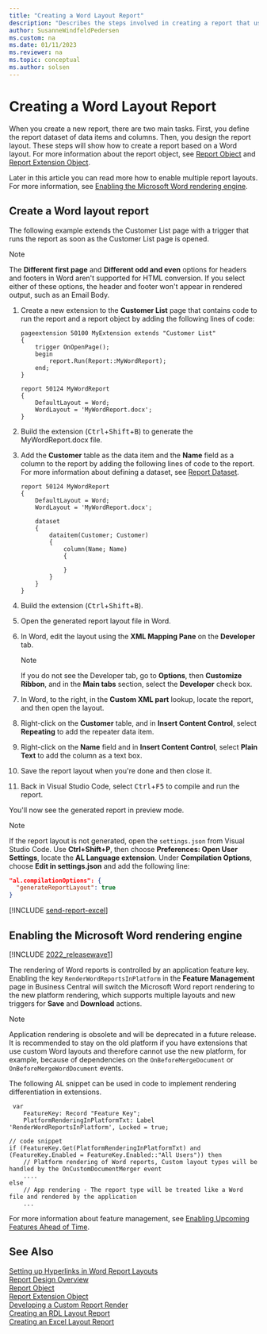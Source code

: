 ```yaml
---
title: "Creating a Word Layout Report"
description: "Describes the steps involved in creating a report that uses a Word layout."
author: SusanneWindfeldPedersen
ms.custom: na
ms.date: 01/11/2023
ms.reviewer: na
ms.topic: conceptual
ms.author: solsen
---
```


# Creating a Word Layout Report

When you create a new report, there are two main tasks. First, you define the report dataset of data items and columns. Then, you design the report layout. These steps will show how to create a report based on a Word layout. For more information about the report object, see [Report Object](devenv-report-object.md) and [Report Extension Object](devenv-report-ext-object.md).

Later in this article you can read more how to enable multiple report layouts. For more information, see [Enabling the Microsoft Word rendering engine](devenv-howto-report-layout.md#enabling-the-microsoft-word-rendering-engine).

## Create a Word layout report

The following example extends the Customer List page with a trigger that runs the report as soon as the Customer List page is opened.

> [!NOTE]
> The **Different first page** and **Different odd and even** options for headers and footers in Word aren't supported for HTML conversion. If you select either of these options, the header and footer won't appear in rendered output, such as an Email Body.

1. Create a new extension to the **Customer List** page that contains code to run the report and a report object by adding the following lines of code: 
 
    ```AL
    pageextension 50100 MyExtension extends "Customer List"
    {
        trigger OnOpenPage();
        begin
            report.Run(Report::MyWordReport);
        end;
    }

    report 50124 MyWordReport
    {
        DefaultLayout = Word;
        WordLayout = 'MyWordReport.docx';
    }
    ```
2. Build the extension (<kbd>Ctrl</kbd>+<kbd>Shift</kbd>+<kbd>B</kbd>) to generate the MyWordReport.docx file.
3. Add the **Customer** table as the data item and the **Name** field as a column to the report by adding the following lines of code to the report. For more information about defining a dataset, see [Report Dataset](devenv-report-dataset.md).  
    ```AL
    report 50124 MyWordReport
    {
        DefaultLayout = Word;
        WordLayout = 'MyWordReport.docx';
    
        dataset
        {
            dataitem(Customer; Customer)
            {
                column(Name; Name)
                {
    
                }
            }
        } 
    }
    ```
4. Build the extension (<kbd>Ctrl</kbd>+<kbd>Shift</kbd>+<kbd>B</kbd>).
5. Open the generated report layout file in Word.
6. In Word, edit the layout using the **XML Mapping Pane** on the **Developer** tab.  
    > [!NOTE]  
    > If you do not see the Developer tab, go to **Options**, then **Customize Ribbon**, and in the **Main tabs** section, select the **Developer** check box.
7. In Word, to the right, in the **Custom XML part** lookup, locate the report, and then open the layout.
8. Right-click on the **Customer** table, and in **Insert Content Control**, select **Repeating** to add the repeater data item.
9. Right-click on the **Name** field and in **Insert Content Control**, select **Plain Text** to add the column as a text box.
10. Save the report layout when you're done and then close it.
11. Back in Visual Studio Code, select <kbd>Ctrl</kbd>+<kbd>F5</kbd>  to compile and run the report.  

You'll now see the generated report in preview mode.

> [!NOTE]  
> If the report layout is not generated, open the `settings.json` from Visual Studio Code. Use **Ctrl+Shift+P**, then choose **Preferences: Open User Settings**, locate the **AL Language extension**. Under **Compilation Options**, choose **Edit in settings.json** and add the following line:  
>
>```json
>"al.compilationOptions": {
>   "generateReportLayout": true
> }
>```

[!INCLUDE [send-report-excel](includes/send-report-excel.md)]

## Enabling the Microsoft Word rendering engine

[!INCLUDE [2022_releasewave1](../includes/2022_releasewave1.md)]

The rendering of Word reports is controlled by an application feature key. Enabling the key `RenderWordReportsInPlatform` in the **Feature Management** page in Business Central will switch the Microsoft Word report rendering to the new platform rendering, which supports multiple layouts and new triggers for **Save** and **Download** actions.

<!-- 
For more information about the custom render, see [Developing a Custom Report Render](devenv-report-custom-render.md).-->

> [!NOTE]  
> Application rendering is obsolete and will be deprecated in a future release. It is recommended to stay on the old platform if you have extensions that use custom Word layouts and therefore cannot use the new platform, for example, because of dependencies on the `OnBeforeMergeDocument` or `OnBeforeMergeWordDocument` events.

The following AL snippet can be used in code to implement rendering differentiation in extensions.

```al
 var
    FeatureKey: Record "Feature Key";
    PlatformRenderingInPlatformTxt: Label 'RenderWordReportsInPlatform', Locked = true;

// code snippet
if (FeatureKey.Get(PlatformRenderingInPlatformTxt) and (FeatureKey.Enabled = FeatureKey.Enabled::"All Users")) then
    // Platform rendering of Word reports, Custom layout types will be handled by the OnCustomDocumentMerger event
    ....
else
    // App rendering - The report type will be treated like a Word file and rendered by the application
    ...
```

For more information about feature management, see [Enabling Upcoming Features Ahead of Time](../administration/feature-management.md).
## See Also

[Setting up Hyperlinks in Word Report Layouts](devenv-hyperlinks-in-word-report-layouts.md)  
[Report Design Overview](devenv-report-design-overview.md)  
[Report Object](devenv-report-object.md)  
[Report Extension Object](devenv-report-ext-object.md)  
[Developing a Custom Report Render](devenv-report-custom-render.md)  
[Creating an RDL Layout Report](devenv-howto-rdl-report-layout.md)  
[Creating an Excel Layout Report](devenv-howto-excel-report-layout.md)  
